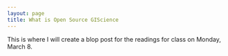 ```yaml
---
layout: page
title: What is Open Source GIScience
---
```


This is where I will create a blop post for the readings for class on Monday, March 8.
